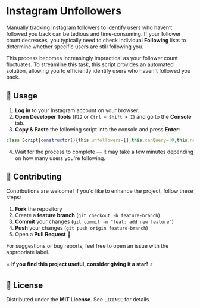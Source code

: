 # Instagram Unfollowers

Manually tracking Instagram followers to identify users who haven’t followed you back can be tedious and time-consuming. If your follower count decreases, you typically need to check individual **Following** lists to determine whether specific users are still following you.

This process becomes increasingly impractical as your follower count fluctuates. To streamline this task, this script provides an automated solution, allowing you to efficiently identify users who haven't followed you back.

## 📌 Usage

1. **Log in** to your Instagram account on your browser.  
2. **Open Developer Tools** (`F12` or `Ctrl + Shift + I`) and go to the **Console** tab.  
3. **Copy & Paste** the following script into the console and press **Enter**:  

```js
class Script{constructor(){this.unfollowers=[],this.canQuery=!0,this.nextPageHash="",this.requestsCount=0,this.followingCount=0,this.currentPageCount=0,this.estimatedStepValue=0}static sleep=t=>new Promise(e=>setTimeout(e,t));static printMessage=(t,e="log")=>{console[e](`%c${t}`,"padding: 0.5rem 0; font-size: 1rem; font-weight: 700;")};async handleOutput(t){if(console.clear(),"PROGRESS"===t){let e=`${this.currentPageCount}/${this.followingCount}`,s=Math.floor(this.currentPageCount/this.followingCount*100),i=`Progress ${e} (${s}% - ETA: ${(()=>{let t=this.followingCount-this.currentPageCount,e=Math.floor(t/this.estimatedStepValue);return`${Math.floor((3*e+15*Math.floor(e/5))/60)} minute(s)`})()})`;Script.printMessage(i,"warn")}if("RATE_LIMIT"===t&&(Script.printMessage("RATE LIMIT: Waiting 15 seconds before requesting again...","warn"),await new Promise(t=>setTimeout(t,15e3))),"FINISH"===t){if(!this.unfollowers.length)return Script.printMessage("PROCESS FINISHED: Everyone followed you back! \uD83D\uDE04","log");let r=`PROCESS FINISHED: ${this.unfollowers.length} user(s) didn't follow you back. 🤬`;Script.printMessage(r,"group"),this.unfollowers.forEach(({username:t,isVerified:e})=>{let s=`https://www.instagram.com/${t}/`,i=`${t}${e?" ☑️":""} - ${s}`;console.log(i)}),console.groupEnd()}}async getCookie(t){let e=document.cookie.split(";").map(t=>t.trim());for(let s of e){let[i,...r]=s.split("=");if(i===t)return decodeURIComponent(r.join("="))}throw Error("ERROR: Cookie not found!")}async generateURL(){let t=await this.getCookie("ds_user_id"),e={id:t,first:"1000"};this.nextPageHash&&(e.after=this.nextPageHash);let s=new URLSearchParams({query_hash:"3dec7e2c57367ef3da3d987d89f9dbc8",variables:JSON.stringify(e)});return`https://www.instagram.com/graphql/query/?${s.toString()}`}async startScript(){let t=confirm("Do you want to check the verified users as well?");try{for(;this.canQuery;){this.requestsCount&&this.requestsCount%5==0&&await this.handleOutput("RATE_LIMIT");let e=await this.generateURL(),s=await fetch(e),{data:i}=await s.json(),{edges:r,page_info:n,count:o}=i.user.edge_follow;r.forEach(e=>{let{username:s,is_verified:i,follows_viewer:r}=e.node;if(r)return;let n=t?{username:s,isVerified:i}:{username:s};this.unfollowers.push(n)}),this.canQuery=n.has_next_page,this.nextPageHash=n.end_cursor,this.requestsCount++,this.followingCount=o,this.currentPageCount+=r.length,this.estimatedStepValue||(this.estimatedStepValue=r.length),await this.handleOutput("PROGRESS"),await Script.sleep(3e3)}await this.handleOutput("FINISH")}catch(a){Script.printMessage("ERROR: Something went wrong!","error")}}}const script=new Script;script.startScript();
```

4. Wait for the process to complete — it may take a few minutes depending on how many users you're following.

## 🤝 Contributing

Contributions are welcome! If you'd like to enhance the project, follow these steps:

1. **Fork** the repository
2. Create a **feature branch** (`git checkout -b feature-branch`)
3. **Commit** your changes (`git commit -m "feat: add new feature"`)
4. **Push** your changes (`git push origin feature-branch`)
5. Open a **Pull Request** 🚀

For suggestions or bug reports, feel free to open an issue with the appropriate label.

⭐ **If you find this project useful, consider giving it a star!** ⭐

## 📜 License

Distributed under the **MIT License**. See `LICENSE` for details.
